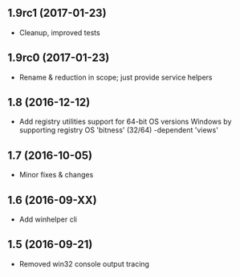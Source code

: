 
1.9rc1 (2017-01-23)
-----------------

- Cleanup, improved tests

1.9rc0 (2017-01-23)
-----------------

- Rename & reduction in scope; just provide service helpers

1.8 (2016-12-12)
-----------------

- Add registry utilities support for 64-bit OS versions Windows by supporting
registry OS 'bitness' (32/64) -dependent 'views'

1.7 (2016-10-05)
-----------------

- Minor fixes & changes

1.6 (2016-09-XX)
-----------------

- Add winhelper cli

1.5 (2016-09-21)
-----------------

- Removed win32 console output tracing
